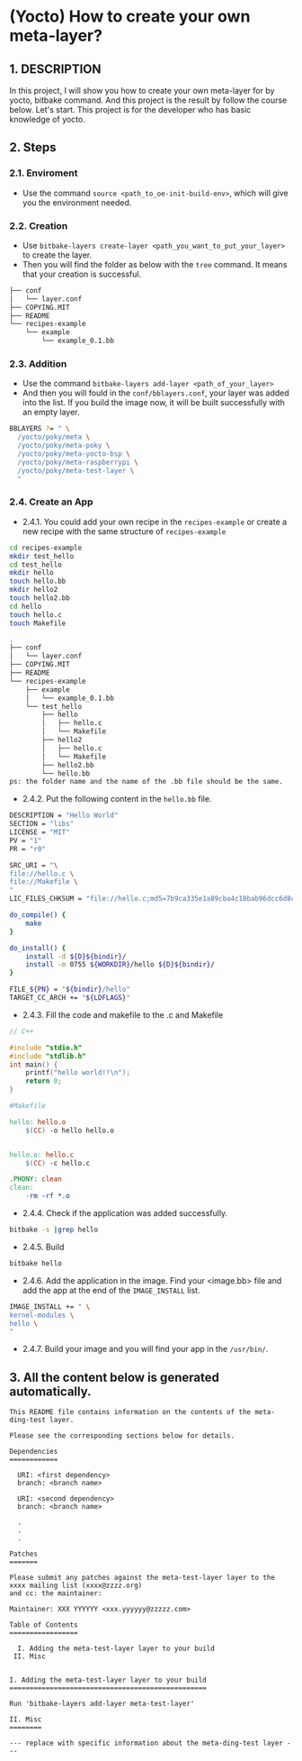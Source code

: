 # (Yocto) How to create your own meta-layer?

## 1. DESCRIPTION
In this project, I will show you how to create your own meta-layer for by yocto, bitbake command.
And this project is the result by follow the course below. Let's start.
This project is for the developer who has basic knowledge of yocto.

## 2. Steps

### 2.1. Enviroment
* Use the command `source <path_to_oe-init-build-env>`, which will give you the environment needed.


### 2.2. Creation
* Use `bitbake-layers create-layer <path_you_want_to_put_your_layer>` to create the layer.
* Then you will find the folder as below with the `tree` command. It means that your creation is successful.

```sh
├── conf
│   └── layer.conf
├── COPYING.MIT
├── README
└── recipes-example
    └── example
        └── example_0.1.bb
```

### 2.3. Addition
* Use the command `bitbake-layers add-layer <path_of_your_layer>`
* And then you will fould in the `conf/bblayers.conf`, your layer was added into the list. If you build the image now, it will be built successfully with an empty layer.
```sh
BBLAYERS ?= " \
  /yocto/poky/meta \
  /yocto/poky/meta-poky \
  /yocto/poky/meta-yocto-bsp \
  /yocto/poky/meta-raspberrypi \
  /yocto/poky/meta-test-layer \
  "
```

### 2.4. Create an App

* 2.4.1. You could add your own recipe in the `recipes-example` or create a new recipe with the same structure of `recipes-example`
```sh
cd recipes-example
mkdir test_hello
cd test_hello
mkdir hello
touch hello.bb
mkdir hello2
touch hello2.bb
cd hello
touch hello.c
touch Makefile
```

```sh
.
├── conf
│   └── layer.conf
├── COPYING.MIT
├── README
└── recipes-example
    ├── example
    │   └── example_0.1.bb
    └── test_hello
        ├── hello
        │   ├── hello.c
        │   └── Makefile
        ├── hello2
        │   ├── hello.c
        │   └── Makefile
        ├── hello2.bb
        └── hello.bb
ps: the folder name and the name of the .bb file should be the same.
```

* 2.4.2. Put the following content in the `hello.bb` file.

``` sh
DESCRIPTION = "Hello World"
SECTION = "libs"
LICENSE = "MIT"
PV = "1"
PR = "r0"

SRC_URI = "\
file://hello.c \
file://Makefile \
"
LIC_FILES_CHKSUM = "file://hello.c;md5=7b9ca335e1a89cba4c18bab96dcc6d8c"

do_compile() {
	make
}

do_install() {
	install -d ${D}${bindir}/
	install -m 0755 ${WORKDIR}/hello ${D}${bindir}/
}

FILE_${PN} = "${bindir}/hello"
TARGET_CC_ARCH += "${LDFLAGS}"
```

* 2.4.3. Fill the code and makefile to the .c and Makefile

``` c
// C++

#include "stdio.h"
#include "stdlib.h"
int main() {
	printf("hello world!!\n");
	return 0;
}
```

``` makefile
#Makefile

hello: hello.o
	$(CC) -o hello hello.o


hello.o: hello.c
	$(CC) -c hello.c

.PHONY: clean
clean:
	-rm -rf *.o
```

* 2.4.4. Check if the application was added successfully.
``` sh
bitbake -s |grep hello
```

* 2.4.5. Build
``` sh
bitbake hello
```

* 2.4.6. Add the application in the image. Find your <image.bb> file and add the app at the end of the `IMAGE_INSTALL` list.
``` sh
IMAGE_INSTALL += " \
kernel-modules \
hello \
"
```

* 2.4.7. Build your image and you will find your app in the `/usr/bin/`.

## 3. All the content below is generated automatically.
```
This README file contains information on the contents of the meta-ding-test layer.

Please see the corresponding sections below for details.

Dependencies
============

  URI: <first dependency>
  branch: <branch name>

  URI: <second dependency>
  branch: <branch name>

  .
  .
  .

Patches
=======

Please submit any patches against the meta-test-layer layer to the xxxx mailing list (xxxx@zzzz.org)
and cc: the maintainer:

Maintainer: XXX YYYYYY <xxx.yyyyyy@zzzzz.com>

Table of Contents
=================

  I. Adding the meta-test-layer layer to your build
 II. Misc


I. Adding the meta-test-layer layer to your build
=================================================

Run 'bitbake-layers add-layer meta-test-layer'

II. Misc
========

--- replace with specific information about the meta-ding-test layer ---
```
